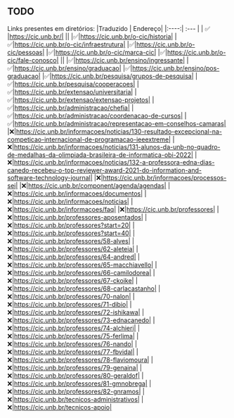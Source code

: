 ## TODO

Links presentes em diretórios:
|Traduzido | Endereço|
|:----:| :--- |
| ✅ |https://cic.unb.br/|
||
|✅|https://cic.unb.br/o-cic/historia|
|✅|https://cic.unb.br/o-cic/infraestrutura|
|✅|https://cic.unb.br/o-cic/pessoas|
|✅|https://cic.unb.br/o-cic/marca-cic|
|✅|https://cic.unb.br/o-cic/fale-conosco|
||
|✅|https://cic.unb.br/ensino/ingressante|
|✅|https://cic.unb.br/ensino/graduacao|
|✅|https://cic.unb.br/ensino/pos-graduacao|
|✅|https://cic.unb.br/pesquisa/grupos-de-pesquisa|
|✅|https://cic.unb.br/pesquisa/cooperacoes|
|✅|https://cic.unb.br/extensao/universitaria|
|✅|https://cic.unb.br/extensao/extensao-projetos|
|✅|https://cic.unb.br/administracao/chefia|
|✅|https://cic.unb.br/administracao/coordenacao-de-cursos|
|✅|https://cic.unb.br/administracao/representacao-em-conselhos-camaras|
|❌|https://cic.unb.br/informacoes/noticias/130-resultado-excepcional-na-competicao-internacional-de-programacao-ieeextreme|
|❌|https://cic.unb.br/informacoes/noticias/131-alunos-da-unb-no-quadro-de-medalhas-da-olimpiada-brasileira-de-informatica-obi-2022|
|❌|https://cic.unb.br/informacoes/noticias/132-a-professora-edna-dias-canedo-recebeu-o-top-reviewer-award-2021-do-information-and-software-technology-journal|
|❌|https://cic.unb.br/informacoes/processos-sei|
|❌|https://cic.unb.br/component/agenda/agendas|
|❌|https://cic.unb.br/informacoes/documentos|
|❌|https://cic.unb.br/informacoes/noticias|
|❌|https://cic.unb.br/informacoes/faq|
|❌|https://cic.unb.br/professores|
|❌|https://cic.unb.br/professores-aposentados|
|❌|https://cic.unb.br/professores?start=20|
|❌|https://cic.unb.br/professores?start=40|
|❌|https://cic.unb.br/professores/58-alves|
|❌|https://cic.unb.br/professores/62-aleteia|
|❌|https://cic.unb.br/professores/64-andred|
|❌|https://cic.unb.br/professores/65-macchiavello|
|❌|https://cic.unb.br/professores/66-camilodorea|
|❌|https://cic.unb.br/professores/67-ckoike|
|❌|https://cic.unb.br/professores/68-carlacastanho|
|❌|https://cic.unb.br/professores/70-nalon|
|❌|https://cic.unb.br/professores/71-dibio|
|❌|https://cic.unb.br/professores/72-ishikawa|
|❌|https://cic.unb.br/professores/73-ednacanedo|
|❌|https://cic.unb.br/professores/74-alchieri|
|❌|https://cic.unb.br/professores/75-ferlima|
|❌|https://cic.unb.br/professores/76-nando|
|❌|https://cic.unb.br/professores/77-fbvidal|
|❌|https://cic.unb.br/professores/78-flaviomoura|
|❌|https://cic.unb.br/professores/79-genaina|
|❌|https://cic.unb.br/professores/80-geraldof|
|❌|https://cic.unb.br/professores/81-gmnobrega|
|❌|https://cic.unb.br/professores/82-gnramos|
|❌|https://cic.unb.br/tecnicos-administrativos|
|❌|https://cic.unb.br/tecnicos-apoio|
